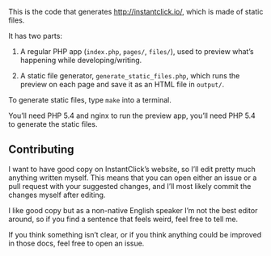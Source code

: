This is the code that generates http://instantclick.io/, which is made of static files.

It has two parts:

1. A regular PHP app (`index.php`, `pages/`, `files/`), used to preview what’s happening while developing/writing.

2. A static file generator, `generate_static_files.php`, which runs the preview on each page and save it as an HTML file in `output/`.

To generate static files, type `make` into a terminal.

You’ll need PHP 5.4 and nginx to run the preview app, you’ll need PHP 5.4 to generate the static files.

## Contributing

I want to have good copy on InstantClick’s website, so I’ll edit pretty much anything written myself. This means that you can open either an issue or a pull request with your suggested changes, and I’ll most likely commit the changes myself after editing.

I like good copy but as a non-native English speaker I’m not the best editor around, so if you find a sentence that feels weird, feel free to tell me.

If you think something isn’t clear, or if you think anything could be improved in those docs, feel free to open an issue.
